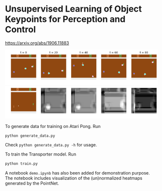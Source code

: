 # Unsupervised Learning of Object Keypoints for Perception and Control

https://arxiv.org/abs/1906.11883

![timesteps figure](assets/timesteps.png)
![heatmaps figure](assets/heatmaps_unnormalized.png)



To generate data for training on Atari Pong. Run 

```python
python generate_data.py
```

Check `python generate_data.py -h` for usage.

To train the Transporter model. Run 

```python
python train.py
```

A notebook `demo.ipynb` has also been added for demonstration purpose. The notebook includes visualization of
the (un)normalized heatmaps generated by the PointNet.